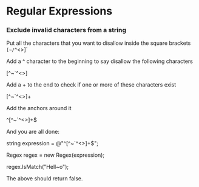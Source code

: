 # Regular Expressions

### Exclude invalid characters from a string

Put all the characters that you want to disallow inside the square brackets `[~/`^<>]`

Add a ^ character to the beginning to say disallow the following characters

[^~`^<>]

Add a + to the end to check if one or more of these characters exist

[^~`^<>]+

Add the anchors around it

^[^~`^<>]+$

 

And you are all done:

string expression = @"^[^~`^<>]+$";

Regex regex = new Regex(expression);

regex.IsMatch("Hell~o");

The above should return false.
